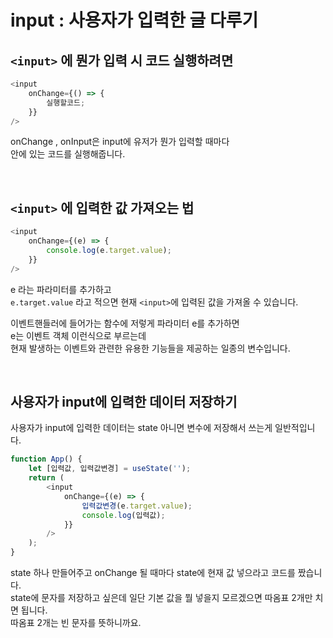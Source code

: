 # input : 사용자가 입력한 글 다루기

## `<input>` 에 뭔가 입력 시 코드 실행하려면

```js
<input
    onChange={() => {
        실행할코드;
    }}
/>
```

onChange , onInput은 input에 유저가 뭔가 입력할 때마다 <br>
안에 있는 코드를 실행해줍니다.

<br>

## `<input>` 에 입력한 값 가져오는 법

```js
<input
    onChange={(e) => {
        console.log(e.target.value);
    }}
/>
```

e 라는 파라미터를 추가하고 <br>
`e.target.value` 라고 적으면 현재 `<input>`에 입력된 값을 가져올 수 있습니다. <br>

이벤트핸들러에 들어가는 함수에 저렇게 파라미터 e를 추가하면 <br>
e는 이벤트 객체 이런식으로 부르는데 <br>
현재 발생하는 이벤트와 관련한 유용한 기능들을 제공하는 일종의 변수입니다.

<br>

## 사용자가 input에 입력한 데이터 저장하기

사용자가 input에 입력한 데이터는 state 아니면 변수에 저장해서 쓰는게 일반적입니다. <br>

```js
function App() {
    let [입력값, 입력값변경] = useState('');
    return (
        <input
            onChange={(e) => {
                입력값변경(e.target.value);
                console.log(입력값);
            }}
        />
    );
}
```

state 하나 만들어주고 onChange 될 때마다 state에 현재 값 넣으라고 코드를 짰습니다. <br>
state에 문자를 저장하고 싶은데 일단 기본 값을 뭘 넣을지 모르겠으면 따옴표 2개만 치면 됩니다. <br>
따옴표 2개는 빈 문자를 뜻하니까요.

